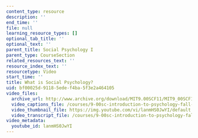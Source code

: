 ```yaml
---
content_type: resource
description: ''
end_time: ''
file: null
learning_resource_types: []
optional_tab_title: ''
optional_text: ''
parent_title: Social Psychology I
parent_type: CourseSection
related_resources_text: ''
resource_index_text: ''
resourcetype: Video
start_time: ''
title: What is Social Psychology?
uid: bf00025d-9118-5ede-f4ba-5f3e2a464105
video_files:
  archive_url: http://www.archive.org/download/MIT9.00SCF11/MIT9_00SCF11_lec22_300k.mp4
  video_captions_file: /courses/9-00sc-introduction-to-psychology-fall-2011/2b500152bb535651a75e667e32ec4f31_lanmHS0JwYI.vtt
  video_thumbnail_file: https://img.youtube.com/vi/lanmHS0JwYI/default.jpg
  video_transcript_file: /courses/9-00sc-introduction-to-psychology-fall-2011/c3856013f6214519082ef8400ff4f815_lanmHS0JwYI.pdf
video_metadata:
  youtube_id: lanmHS0JwYI
---
```

